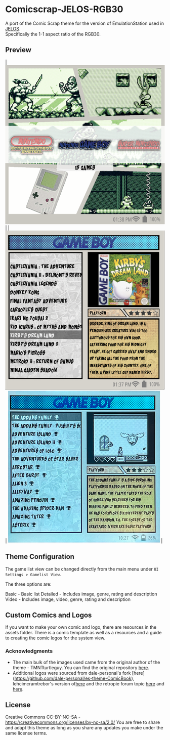 # Comicscrap-JELOS-RGB30
A port of the Comic Scrap theme for the version of EmulationStation used in [JELOS](https://www.jelos.org).  
Specifically the 1-1 aspect ratio of the RGB30.

## Preview
| ![system view](https://github.com/RetroMan84/Comicscrap-JELOS-RGB30/blob/main/_inc/assets/preview/systemview.png) | 
| ![gamelist-view-1](https://github.com/RetroMan84/Comicscrap-JELOS-RGB30/blob/main/_inc/assets/preview/detailedview.png) | ![gamelist-view-2](https://github.com/RetroMan84/Comicscrap-JELOS-RGB30/blob/main/_inc/assets/preview/videoview.png) |

## Theme Configuration

The game list view can be changed directly from the main menu under `UI Settings > Gamelist View`.

The three options are:

Basic - Basic list
Detailed - Includes image, genre, rating and description
Video - Includes image, video, genre, rating and description

## Custom Comics and Logos
If you want to make your own comic and logo, there are resources in the assets folder. There is a comic template as well as a resources and a guide to creating the comic logos for the system view.

### **Acknowledgments**
* The main bulk of the images used came from the original author of the theme - TMNTturtleguy. You can find the original repository [here](https://github.com/TMNTturtleguy/es-theme-ComicBook).
* Additional logos were sourced from dale-personal's fork [here] (https://github.com/dale-personal/es-theme-ComicBook), lehcimcramtrebor's version of[here](https://github.com/lehcimcramtrebor/es-theme-comicscrap) and the retropie forum topic [here](https://retropie.org.uk/forum/topic/9211/new-comic-book-theme/841) and [here](https://sites.google.com/view/comicthemelogos/home).


## **License**
Creative Commons CC-BY-NC-SA - https://creativecommons.org/licenses/by-nc-sa/2.0/
You are free to share and adapt this theme as long as you share any updates you make under the same license terms.
